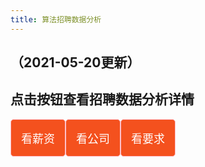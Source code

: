```yaml
---
title: 算法招聘数据分析
---
```




<html>
<head>
    <meta charset="UTF-8">
    <title>Awesome-pyecharts</title>
            <script type="text/javascript" src="https://assets.pyecharts.org/assets/echarts.min.js"></script>
        <script type="text/javascript" src="https://assets.pyecharts.org/assets/maps/china.js"></script>

    

<style>
.button {
  display: inline-block;
  border-radius: 5px;
  border: 1px solid pink;
  background-color: #f4511e;
  color: #FFFFFF;
  text-align: center;
  font-size: 18px;
  padding: 16px;
  transition: all 0.1s;
  cursor: pointer;
  float: left;
}


.button:hover {
    background-color: #3e8e41;
}
</style>
</head>
<body>

<h2>（2021-05-20更新）</h2>

<h2>点击按钮查看招聘数据分析详情</h2>
    
<a href="https://showmeai-hub.github.io/2021/05/20/job_data_anlysis.html">
    <button class="button">看薪资</button>
</a>
<a href="https://showmeai-hub.github.io/2021/05/20/job_anlysis_company.html">
    <button class="button">看公司</button>
</a>
<a href="https://showmeai-hub.github.io/2021/05/20/job_anlysis_skills.html">
    <button class="button">看要求</button>
</a>

<p style="clear:both"><br></p>


</body>


<body>
        <style>
        .tab {
            overflow: hidden;
            border: 1px solid #ccc;
            background-color: #f1f1f1;
        }

        .tab button {
            background-color: inherit;
            float: left;
            border: none;
            outline: none;
            cursor: pointer;
            padding: 12px 16px;
            transition: 0.3s;
        }

        .tab button:hover {
            background-color: #ddd;
        }

        .tab button.active {
            background-color: #ccc;
        }

        .chart-container {
            display: none;
            padding: 6px 12px;
            border-top: none;
        }
    </style>
    <div class="tab">
            <button class="tablinks" onclick="showChart(event, '5150ba7690424b7298514e10ffe5cefd')">薪资</button>
            <button class="tablinks" onclick="showChart(event, '116039e489fc422eb0b1cbfed316d1dc')">实习薪资分布</button>
            <button class="tablinks" onclick="showChart(event, 'c8a62e3c94e549f882d8f299d6288340')">社招薪资分布</button>
            <button class="tablinks" onclick="showChart(event, '564acd4bf079476d99b509b906ab593a')">城市&薪资</button>
            <button class="tablinks" onclick="showChart(event, 'b83271287b6e46c7ac5e1efe731ebeee')">薪资地图</button>
            <button class="tablinks" onclick="showChart(event, '9dcea8482ddc47f29dd636cd5953bea2')">区域&薪资</button>
            <button class="tablinks" onclick="showChart(event, '2b05002d1f2e403e90d1d380b1370d07')">行业&薪资</button>
            <button class="tablinks" onclick="showChart(event, 'ec887b1618bf4bf086452138365ca361')">方向关键词&薪资</button>
            <button class="tablinks" onclick="showChart(event, 'd8b45be3f1a64394bca41f8b5478d76b')">方向关键词&薪资</button>
            <button class="tablinks" onclick="showChart(event, '912407806e4f4377bd3b98fbe5d9c5f9')">经验&薪资</button>
            <button class="tablinks" onclick="showChart(event, '1844d30c764245378c3aeebb8a968a71')">top10薪资招聘</button>
    </div>

    <div class="box">
                <div id="5150ba7690424b7298514e10ffe5cefd" class="chart-container" style="width:900px; height:500px;"></div>
    <script>
        var chart_5150ba7690424b7298514e10ffe5cefd = echarts.init(
            document.getElementById('5150ba7690424b7298514e10ffe5cefd'), 'white', {renderer: 'canvas'});
            
    var waterMarkText = 'ShowMeAI';
    var canvas = document.createElement('canvas');
    var ctx = canvas.getContext('2d');
    canvas.width = canvas.height = 300;
    ctx.textAlign = 'center';
    ctx.textBaseline = 'middle';
    ctx.globalAlpha = 0.03;
    ctx.font = '50px Microsoft Yahei';
    ctx.translate(100, 100);
    ctx.rotate(-Math.PI / 4);
    ctx.fillText(waterMarkText, 0, 0);
    img = canvas;
    
        var option_5150ba7690424b7298514e10ffe5cefd = {
    "backgroundColor": {
        "type": "pattern",
        "image": img,
        "repeat": "repeat"
    },
    "animation": true,
    "animationThreshold": 2000,
    "animationDuration": 1000,
    "animationEasing": "cubicOut",
    "animationDelay": 0,
    "animationDurationUpdate": 300,
    "animationEasingUpdate": "cubicOut",
    "animationDelayUpdate": 0,
    "color": [
        "#c23531",
        "#2f4554",
        "#61a0a8",
        "#d48265",
        "#749f83",
        "#ca8622",
        "#bda29a",
        "#6e7074",
        "#546570",
        "#c4ccd3",
        "#f05b72",
        "#ef5b9c",
        "#f47920",
        "#905a3d",
        "#fab27b",
        "#2a5caa",
        "#444693",
        "#726930",
        "#b2d235",
        "#6d8346",
        "#ac6767",
        "#1d953f",
        "#6950a1",
        "#918597"
    ],
    "series": [
        {
            "type": "bar",
            "xAxisIndex": 0,
            "yAxisIndex": 0,
            "legendHoverLink": true,
            "data": [
                260,
                169,
                168,
                140,
                106,
                94,
                88,
                72,
                66,
                54
            ],
            "showBackground": false,
            "barMinHeight": 0,
            "barCategoryGap": "20%",
            "barGap": "30%",
            "large": false,
            "largeThreshold": 400,
            "seriesLayoutBy": "column",
            "datasetIndex": 0,
            "clip": true,
            "zlevel": 0,
            "z": 2,
            "label": {
                "show": true,
                "position": "top",
                "margin": 8
            }
        },
        {
            "type": "pie",
            "clockwise": true,
            "data": [
                {
                    "name": "20k-40k",
                    "value": 260
                },
                {
                    "name": "15k-30k",
                    "value": 169
                },
                {
                    "name": "25k-50k",
                    "value": 168
                },
                {
                    "name": "30k-60k",
                    "value": 140
                },
                {
                    "name": "30k-50k",
                    "value": 106
                },
                {
                    "name": "20k-30k",
                    "value": 94
                },
                {
                    "name": "15k-25k",
                    "value": 88
                },
                {
                    "name": "25k-40k",
                    "value": 72
                },
                {
                    "name": "20k-35k",
                    "value": 66
                },
                {
                    "name": "25k-45k",
                    "value": 54
                }
            ],
            "radius": [
                "10%",
                "35%"
            ],
            "center": [
                "70%",
                "25%"
            ],
            "roseType": "radius",
            "label": {
                "show": true,
                "position": "top",
                "margin": 8,
                "formatter": "{b}: {d}%"
            },
            "rippleEffect": {
                "show": true,
                "brushType": "stroke",
                "scale": 2.5,
                "period": 4
            },
            "xAxisIndex": 1,
            "yAxisIndex": 1
        },
        {
            "type": "pie",
            "clockwise": true,
            "data": [
                {
                    "name": "20k-40k",
                    "value": 260
                },
                {
                    "name": "15k-30k",
                    "value": 169
                },
                {
                    "name": "25k-50k",
                    "value": 168
                },
                {
                    "name": "30k-60k",
                    "value": 140
                },
                {
                    "name": "30k-50k",
                    "value": 106
                },
                {
                    "name": "20k-30k",
                    "value": 94
                },
                {
                    "name": "15k-25k",
                    "value": 88
                },
                {
                    "name": "25k-40k",
                    "value": 72
                },
                {
                    "name": "20k-35k",
                    "value": 66
                },
                {
                    "name": "25k-45k",
                    "value": 54
                }
            ],
            "radius": [
                "10%",
                "35%"
            ],
            "center": [
                "70%",
                "75%"
            ],
            "label": {
                "show": true,
                "position": "top",
                "margin": 8,
                "formatter": "{b}: {d}%"
            },
            "rippleEffect": {
                "show": true,
                "brushType": "stroke",
                "scale": 2.5,
                "period": 4
            },
            "xAxisIndex": 1,
            "yAxisIndex": 1
        }
    ],
    "legend": [
        {
            "data": [
                ""
            ],
            "selected": {
                "": true
            },
            "show": true,
            "padding": 5,
            "itemGap": 10,
            "itemWidth": 25,
            "itemHeight": 14
        },
        {
            "data": [
                "20k-40k",
                "15k-30k",
                "25k-50k",
                "30k-60k",
                "30k-50k",
                "20k-30k",
                "15k-25k",
                "25k-40k",
                "20k-35k",
                "25k-45k"
            ],
            "selected": {},
            "show": false,
            "padding": 5,
            "itemGap": 10,
            "itemWidth": 25,
            "itemHeight": 14
        }
    ],
    "tooltip": {
        "show": true,
        "trigger": "item",
        "triggerOn": "mousemove|click",
        "axisPointer": {
            "type": "line"
        },
        "showContent": true,
        "alwaysShowContent": false,
        "showDelay": 0,
        "hideDelay": 100,
        "textStyle": {
            "fontSize": 14
        },
        "borderWidth": 0,
        "padding": 5
    },
    "xAxis": [
        {
            "show": true,
            "scale": false,
            "nameLocation": "end",
            "nameGap": 15,
            "gridIndex": 0,
            "inverse": false,
            "offset": 0,
            "splitNumber": 5,
            "minInterval": 0,
            "splitLine": {
                "show": false,
                "lineStyle": {
                    "show": true,
                    "width": 1,
                    "opacity": 1,
                    "curveness": 0,
                    "type": "solid"
                }
            },
            "data": [
                "20k-40k",
                "15k-30k",
                "25k-50k",
                "30k-60k",
                "30k-50k",
                "20k-30k",
                "15k-25k",
                "25k-40k",
                "20k-35k",
                "25k-45k"
            ]
        }
    ],
    "yAxis": [
        {
            "show": true,
            "scale": false,
            "nameLocation": "end",
            "nameGap": 15,
            "gridIndex": 0,
            "inverse": false,
            "offset": 0,
            "splitNumber": 5,
            "minInterval": 0,
            "splitLine": {
                "show": false,
                "lineStyle": {
                    "show": true,
                    "width": 1,
                    "opacity": 1,
                    "curveness": 0,
                    "type": "solid"
                }
            }
        }
    ],
    "title": [
        {
            "text": "\u85aa\u8d44\u5206\u5e03",
            "subtext": "\u9ad8\u9891\u533a\u95f4\u6bb5\u5206\u5e03",
            "padding": 5,
            "itemGap": 10
        },
        {
            "text": " ",
            "padding": 5,
            "itemGap": 10
        }
    ],
    "grid": [
        {
            "show": false,
            "zlevel": 0,
            "z": 2,
            "right": "60%",
            "containLabel": false,
            "backgroundColor": "transparent",
            "borderColor": "#ccc",
            "borderWidth": 1
        },
        {
            "show": false,
            "zlevel": 0,
            "z": 2,
            "left": "40%",
            "containLabel": false,
            "backgroundColor": "transparent",
            "borderColor": "#ccc",
            "borderWidth": 1
        }
    ]
};
        chart_5150ba7690424b7298514e10ffe5cefd.setOption(option_5150ba7690424b7298514e10ffe5cefd);
    </script>
                <div id="116039e489fc422eb0b1cbfed316d1dc" class="chart-container" style="width:900px; height:500px;"></div>
    <script>
        var chart_116039e489fc422eb0b1cbfed316d1dc = echarts.init(
            document.getElementById('116039e489fc422eb0b1cbfed316d1dc'), 'white', {renderer: 'canvas'});
            
    var waterMarkText = 'ShowMeAI';
    var canvas = document.createElement('canvas');
    var ctx = canvas.getContext('2d');
    canvas.width = canvas.height = 300;
    ctx.textAlign = 'center';
    ctx.textBaseline = 'middle';
    ctx.globalAlpha = 0.03;
    ctx.font = '50px Microsoft Yahei';
    ctx.translate(100, 100);
    ctx.rotate(-Math.PI / 4);
    ctx.fillText(waterMarkText, 0, 0);
    img = canvas;
    
        var option_116039e489fc422eb0b1cbfed316d1dc = {
    "backgroundColor": {
        "type": "pattern",
        "image": img,
        "repeat": "repeat"
    },
    "animation": true,
    "animationThreshold": 2000,
    "animationDuration": 1000,
    "animationEasing": "cubicOut",
    "animationDelay": 0,
    "animationDurationUpdate": 300,
    "animationEasingUpdate": "cubicOut",
    "animationDelayUpdate": 0,
    "color": [
        "#c23531",
        "#2f4554",
        "#61a0a8",
        "#d48265",
        "#749f83",
        "#ca8622",
        "#bda29a",
        "#6e7074",
        "#546570",
        "#c4ccd3",
        "#f05b72",
        "#ef5b9c",
        "#f47920",
        "#905a3d",
        "#fab27b",
        "#2a5caa",
        "#444693",
        "#726930",
        "#b2d235",
        "#6d8346",
        "#ac6767",
        "#1d953f",
        "#6950a1",
        "#918597"
    ],
    "series": [
        {
            "type": "boxplot",
            "name": "\u85aa\u8d44\u4e0b\u9650",
            "data": [
                [
                    2,
                    4,
                    7,
                    12,
                    30
                ]
            ],
            "label": {
                "show": true,
                "position": "top",
                "margin": 8
            },
            "markPoint": {
                "label": {
                    "show": true,
                    "position": "inside",
                    "color": "#fff",
                    "margin": 8
                }
            },
            "markLine": {
                "silent": false,
                "precision": 2,
                "label": {
                    "show": true,
                    "position": "top",
                    "margin": 8
                }
            }
        },
        {
            "type": "boxplot",
            "name": "\u85aa\u8d44\u4e0a\u9650",
            "data": [
                [
                    3,
                    5.5,
                    10,
                    17.5,
                    50
                ]
            ],
            "label": {
                "show": true,
                "position": "top",
                "margin": 8
            },
            "markPoint": {
                "label": {
                    "show": true,
                    "position": "inside",
                    "color": "#fff",
                    "margin": 8
                }
            },
            "markLine": {
                "silent": false,
                "precision": 2,
                "label": {
                    "show": true,
                    "position": "top",
                    "margin": 8
                }
            }
        },
        {
            "type": "boxplot",
            "name": "\u5e73\u5747\u85aa\u8d44",
            "data": [
                [
                    2.5,
                    4.5,
                    5.75,
                    7.75,
                    40.0
                ]
            ],
            "label": {
                "show": true,
                "position": "top",
                "margin": 8
            },
            "markPoint": {
                "label": {
                    "show": true,
                    "position": "inside",
                    "color": "#fff",
                    "margin": 8
                }
            },
            "markLine": {
                "silent": false,
                "precision": 2,
                "label": {
                    "show": true,
                    "position": "top",
                    "margin": 8
                }
            }
        }
    ],
    "legend": [
        {
            "data": [
                "\u85aa\u8d44\u4e0b\u9650",
                "\u85aa\u8d44\u4e0a\u9650",
                "\u5e73\u5747\u85aa\u8d44"
            ],
            "selected": {
                "\u85aa\u8d44\u4e0b\u9650": true,
                "\u85aa\u8d44\u4e0a\u9650": true,
                "\u5e73\u5747\u85aa\u8d44": true
            },
            "show": true,
            "padding": 5,
            "itemGap": 10,
            "itemWidth": 25,
            "itemHeight": 14
        }
    ],
    "tooltip": {
        "show": true,
        "trigger": "item",
        "triggerOn": "mousemove|click",
        "axisPointer": {
            "type": "line"
        },
        "showContent": true,
        "alwaysShowContent": false,
        "showDelay": 0,
        "hideDelay": 100,
        "textStyle": {
            "fontSize": 14
        },
        "borderWidth": 0,
        "padding": 5
    },
    "xAxis": [
        {
            "show": true,
            "scale": false,
            "nameLocation": "end",
            "nameGap": 15,
            "gridIndex": 0,
            "inverse": false,
            "offset": 0,
            "splitNumber": 5,
            "minInterval": 0,
            "splitLine": {
                "show": false,
                "lineStyle": {
                    "show": true,
                    "width": 1,
                    "opacity": 1,
                    "curveness": 0,
                    "type": "solid"
                }
            },
            "data": [
                "\u5b9e\u4e60\u85aa\u8d44"
            ]
        }
    ],
    "yAxis": [
        {
            "show": true,
            "scale": false,
            "nameLocation": "end",
            "nameGap": 15,
            "gridIndex": 0,
            "inverse": false,
            "offset": 0,
            "splitNumber": 5,
            "minInterval": 0,
            "splitLine": {
                "show": false,
                "lineStyle": {
                    "show": true,
                    "width": 1,
                    "opacity": 1,
                    "curveness": 0,
                    "type": "solid"
                }
            }
        }
    ],
    "title": [
        {
            "text": "\u85aa\u8d44\u5206\u5e03",
            "padding": 5,
            "itemGap": 10
        }
    ]
};
        chart_116039e489fc422eb0b1cbfed316d1dc.setOption(option_116039e489fc422eb0b1cbfed316d1dc);
    </script>
                <div id="c8a62e3c94e549f882d8f299d6288340" class="chart-container" style="width:900px; height:500px;"></div>
    <script>
        var chart_c8a62e3c94e549f882d8f299d6288340 = echarts.init(
            document.getElementById('c8a62e3c94e549f882d8f299d6288340'), 'white', {renderer: 'canvas'});
            
    var waterMarkText = 'ShowMeAI';
    var canvas = document.createElement('canvas');
    var ctx = canvas.getContext('2d');
    canvas.width = canvas.height = 300;
    ctx.textAlign = 'center';
    ctx.textBaseline = 'middle';
    ctx.globalAlpha = 0.03;
    ctx.font = '50px Microsoft Yahei';
    ctx.translate(100, 100);
    ctx.rotate(-Math.PI / 4);
    ctx.fillText(waterMarkText, 0, 0);
    img = canvas;
    
        var option_c8a62e3c94e549f882d8f299d6288340 = {
    "backgroundColor": {
        "type": "pattern",
        "image": img,
        "repeat": "repeat"
    },
    "animation": true,
    "animationThreshold": 2000,
    "animationDuration": 1000,
    "animationEasing": "cubicOut",
    "animationDelay": 0,
    "animationDurationUpdate": 300,
    "animationEasingUpdate": "cubicOut",
    "animationDelayUpdate": 0,
    "color": [
        "#c23531",
        "#2f4554",
        "#61a0a8",
        "#d48265",
        "#749f83",
        "#ca8622",
        "#bda29a",
        "#6e7074",
        "#546570",
        "#c4ccd3",
        "#f05b72",
        "#ef5b9c",
        "#f47920",
        "#905a3d",
        "#fab27b",
        "#2a5caa",
        "#444693",
        "#726930",
        "#b2d235",
        "#6d8346",
        "#ac6767",
        "#1d953f",
        "#6950a1",
        "#918597"
    ],
    "series": [
        {
            "type": "boxplot",
            "name": "\u85aa\u8d44\u4e0b\u9650",
            "data": [
                [
                    8,
                    15.5,
                    24,
                    35.5,
                    70
                ]
            ],
            "label": {
                "show": true,
                "position": "top",
                "margin": 8
            },
            "markPoint": {
                "label": {
                    "show": true,
                    "position": "inside",
                    "color": "#fff",
                    "margin": 8
                }
            },
            "markLine": {
                "silent": false,
                "precision": 2,
                "label": {
                    "show": true,
                    "position": "top",
                    "margin": 8
                }
            }
        },
        {
            "type": "boxplot",
            "name": "\u85aa\u8d44\u4e0a\u9650",
            "data": [
                [
                    14,
                    25.25,
                    37.5,
                    53.75,
                    120
                ]
            ],
            "label": {
                "show": true,
                "position": "top",
                "margin": 8
            },
            "markPoint": {
                "label": {
                    "show": true,
                    "position": "inside",
                    "color": "#fff",
                    "margin": 8
                }
            },
            "markLine": {
                "silent": false,
                "precision": 2,
                "label": {
                    "show": true,
                    "position": "top",
                    "margin": 8
                }
            }
        },
        {
            "type": "boxplot",
            "name": "\u5e73\u5747\u85aa\u8d44",
            "data": [
                [
                    12.0,
                    22.5,
                    30.0,
                    37.5,
                    90.0
                ]
            ],
            "label": {
                "show": true,
                "position": "top",
                "margin": 8
            },
            "markPoint": {
                "label": {
                    "show": true,
                    "position": "inside",
                    "color": "#fff",
                    "margin": 8
                }
            },
            "markLine": {
                "silent": false,
                "precision": 2,
                "label": {
                    "show": true,
                    "position": "top",
                    "margin": 8
                }
            }
        }
    ],
    "legend": [
        {
            "data": [
                "\u85aa\u8d44\u4e0b\u9650",
                "\u85aa\u8d44\u4e0a\u9650",
                "\u5e73\u5747\u85aa\u8d44"
            ],
            "selected": {
                "\u85aa\u8d44\u4e0b\u9650": true,
                "\u85aa\u8d44\u4e0a\u9650": true,
                "\u5e73\u5747\u85aa\u8d44": true
            },
            "show": true,
            "padding": 5,
            "itemGap": 10,
            "itemWidth": 25,
            "itemHeight": 14
        }
    ],
    "tooltip": {
        "show": true,
        "trigger": "item",
        "triggerOn": "mousemove|click",
        "axisPointer": {
            "type": "line"
        },
        "showContent": true,
        "alwaysShowContent": false,
        "showDelay": 0,
        "hideDelay": 100,
        "textStyle": {
            "fontSize": 14
        },
        "borderWidth": 0,
        "padding": 5
    },
    "xAxis": [
        {
            "show": true,
            "scale": false,
            "nameLocation": "end",
            "nameGap": 15,
            "gridIndex": 0,
            "inverse": false,
            "offset": 0,
            "splitNumber": 5,
            "minInterval": 0,
            "splitLine": {
                "show": false,
                "lineStyle": {
                    "show": true,
                    "width": 1,
                    "opacity": 1,
                    "curveness": 0,
                    "type": "solid"
                }
            },
            "data": [
                "\u793e\u62db\u85aa\u8d44"
            ]
        }
    ],
    "yAxis": [
        {
            "show": true,
            "scale": false,
            "nameLocation": "end",
            "nameGap": 15,
            "gridIndex": 0,
            "inverse": false,
            "offset": 0,
            "splitNumber": 5,
            "minInterval": 0,
            "splitLine": {
                "show": false,
                "lineStyle": {
                    "show": true,
                    "width": 1,
                    "opacity": 1,
                    "curveness": 0,
                    "type": "solid"
                }
            }
        }
    ],
    "title": [
        {
            "text": "\u85aa\u8d44\u5206\u5e03",
            "padding": 5,
            "itemGap": 10
        }
    ]
};
        chart_c8a62e3c94e549f882d8f299d6288340.setOption(option_c8a62e3c94e549f882d8f299d6288340);
    </script>
                <div id="564acd4bf079476d99b509b906ab593a" class="chart-container" style="width:900px; height:900px;"></div>
    <script>
        var chart_564acd4bf079476d99b509b906ab593a = echarts.init(
            document.getElementById('564acd4bf079476d99b509b906ab593a'), 'white', {renderer: 'canvas'});
        var option_564acd4bf079476d99b509b906ab593a = {
    "backgroundColor": {
        "type": "pattern",
        "image": img,
        "repeat": "repeat"
    },
    "animation": true,
    "animationThreshold": 2000,
    "animationDuration": 1000,
    "animationEasing": "cubicOut",
    "animationDelay": 0,
    "animationDurationUpdate": 300,
    "animationEasingUpdate": "cubicOut",
    "animationDelayUpdate": 0,
    "color": [
        "#c23531",
        "#2f4554",
        "#61a0a8",
        "#d48265",
        "#749f83",
        "#ca8622",
        "#bda29a",
        "#6e7074",
        "#546570",
        "#c4ccd3",
        "#f05b72",
        "#ef5b9c",
        "#f47920",
        "#905a3d",
        "#fab27b",
        "#2a5caa",
        "#444693",
        "#726930",
        "#b2d235",
        "#6d8346",
        "#ac6767",
        "#1d953f",
        "#6950a1",
        "#918597"
    ],
    "series": [
        {
            "type": "bar",
            "name": "\u85aa\u8d44(k)",
            "xAxisIndex": 0,
            "yAxisIndex": 0,
            "legendHoverLink": true,
            "data": [
                30.0,
                30.0,
                35.0,
                22.75,
                27.25,
                22.5,
                30.0,
                20.0,
                30.0,
                22.5
            ],
            "showBackground": false,
            "barMinHeight": 0,
            "barCategoryGap": "20%",
            "barGap": "30%",
            "large": false,
            "largeThreshold": 400,
            "seriesLayoutBy": "column",
            "datasetIndex": 0,
            "clip": true,
            "zlevel": 0,
            "z": 2,
            "label": {
                "show": true,
                "position": "top",
                "margin": 8
            }
        },
        {
            "type": "boxplot",
            "name": "\u85aa\u8d44(k)",
            "xAxisIndex": 1,
            "yAxisIndex": 1,
            "data": [
                [
                    12.0,
                    25.0,
                    30.0,
                    37.5,
                    80.0
                ],
                [
                    17.5,
                    26.125,
                    30.0,
                    37.5,
                    42.5
                ],
                [
                    12.5,
                    30.0,
                    35.0,
                    40.0,
                    90.0
                ],
                [
                    15.0,
                    17.125,
                    22.75,
                    35.625,
                    50.0
                ],
                [
                    12.0,
                    20.375,
                    27.25,
                    32.5,
                    75.0
                ],
                [
                    12.5,
                    17.0,
                    22.5,
                    28.75,
                    40.0
                ],
                [
                    12.5,
                    22.5,
                    30.0,
                    38.75,
                    70.0
                ],
                [
                    12.5,
                    16.0,
                    20.0,
                    24.0,
                    37.5
                ],
                [
                    12.0,
                    22.5,
                    30.0,
                    37.5,
                    75.0
                ],
                [
                    15.0,
                    20.0,
                    22.5,
                    31.875,
                    45.0
                ]
            ],
            "label": {
                "show": true,
                "position": "top",
                "margin": 8
            },
            "markPoint": {
                "label": {
                    "show": true,
                    "position": "inside",
                    "color": "#fff",
                    "margin": 8
                }
            },
            "markLine": {
                "silent": false,
                "precision": 2,
                "label": {
                    "show": true,
                    "position": "top",
                    "margin": 8
                }
            }
        }
    ],
    "legend": [
        {
            "data": [
                "\u85aa\u8d44(k)"
            ],
            "selected": {
                "\u85aa\u8d44(k)": true
            },
            "show": true,
            "padding": 5,
            "itemGap": 10,
            "itemWidth": 25,
            "itemHeight": 14
        },
        {
            "data": [
                "\u85aa\u8d44(k)"
            ],
            "selected": {
                "\u85aa\u8d44(k)": true
            },
            "show": true,
            "padding": 5,
            "itemGap": 10,
            "itemWidth": 25,
            "itemHeight": 14
        }
    ],
    "tooltip": {
        "show": true,
        "trigger": "item",
        "triggerOn": "mousemove|click",
        "axisPointer": {
            "type": "line"
        },
        "showContent": true,
        "alwaysShowContent": false,
        "showDelay": 0,
        "hideDelay": 100,
        "textStyle": {
            "fontSize": 14
        },
        "borderWidth": 0,
        "padding": 5
    },
    "xAxis": [
        {
            "show": true,
            "scale": false,
            "nameLocation": "end",
            "nameGap": 15,
            "gridIndex": 0,
            "inverse": false,
            "offset": 0,
            "splitNumber": 5,
            "minInterval": 0,
            "splitLine": {
                "show": false,
                "lineStyle": {
                    "show": true,
                    "width": 1,
                    "opacity": 1,
                    "curveness": 0,
                    "type": "solid"
                }
            },
            "data": [
                "\u4e0a\u6d77",
                "\u4f5b\u5c71",
                "\u5317\u4eac",
                "\u5357\u4eac",
                "\u5e7f\u5dde",
                "\u6210\u90fd",
                "\u676d\u5dde",
                "\u6b66\u6c49",
                "\u6df1\u5733",
                "\u82cf\u5dde"
            ]
        },
        {
            "show": true,
            "scale": false,
            "nameLocation": "end",
            "nameGap": 15,
            "gridIndex": 1,
            "inverse": false,
            "offset": 0,
            "splitNumber": 5,
            "minInterval": 0,
            "splitLine": {
                "show": false,
                "lineStyle": {
                    "show": true,
                    "width": 1,
                    "opacity": 1,
                    "curveness": 0,
                    "type": "solid"
                }
            },
            "data": [
                "\u4e0a\u6d77",
                "\u4f5b\u5c71",
                "\u5317\u4eac",
                "\u5357\u4eac",
                "\u5e7f\u5dde",
                "\u6210\u90fd",
                "\u676d\u5dde",
                "\u6b66\u6c49",
                "\u6df1\u5733",
                "\u82cf\u5dde"
            ]
        }
    ],
    "yAxis": [
        {
            "show": true,
            "scale": false,
            "nameLocation": "end",
            "nameGap": 15,
            "gridIndex": 0,
            "inverse": false,
            "offset": 0,
            "splitNumber": 5,
            "minInterval": 0,
            "splitLine": {
                "show": false,
                "lineStyle": {
                    "show": true,
                    "width": 1,
                    "opacity": 1,
                    "curveness": 0,
                    "type": "solid"
                }
            }
        },
        {
            "show": true,
            "scale": false,
            "nameLocation": "end",
            "nameGap": 15,
            "gridIndex": 1,
            "inverse": false,
            "offset": 0,
            "splitNumber": 5,
            "minInterval": 0,
            "splitLine": {
                "show": false,
                "lineStyle": {
                    "show": true,
                    "width": 1,
                    "opacity": 1,
                    "curveness": 0,
                    "type": "solid"
                }
            }
        }
    ],
    "title": [
        {
            "padding": 5,
            "itemGap": 10
        },
        {
            "padding": 5,
            "itemGap": 10
        }
    ],
    "grid": [
        {
            "show": false,
            "zlevel": 0,
            "z": 2,
            "bottom": "60%",
            "containLabel": false,
            "backgroundColor": "transparent",
            "borderColor": "#ccc",
            "borderWidth": 1
        },
        {
            "show": false,
            "zlevel": 0,
            "z": 2,
            "top": "45%",
            "containLabel": false,
            "backgroundColor": "transparent",
            "borderColor": "#ccc",
            "borderWidth": 1
        }
    ]
};
        chart_564acd4bf079476d99b509b906ab593a.setOption(option_564acd4bf079476d99b509b906ab593a);
    </script>
                <div id="b83271287b6e46c7ac5e1efe731ebeee" class="chart-container" style="width:900px; height:500px;"></div>
    <script>
        var chart_b83271287b6e46c7ac5e1efe731ebeee = echarts.init(
            document.getElementById('b83271287b6e46c7ac5e1efe731ebeee'), 'white', {renderer: 'canvas'});
            
    var waterMarkText = 'ShowMeAI';
    var canvas = document.createElement('canvas');
    var ctx = canvas.getContext('2d');
    canvas.width = canvas.height = 300;
    ctx.textAlign = 'center';
    ctx.textBaseline = 'middle';
    ctx.globalAlpha = 0.03;
    ctx.font = '50px Microsoft Yahei';
    ctx.translate(100, 100);
    ctx.rotate(-Math.PI / 4);
    ctx.fillText(waterMarkText, 0, 0);
    img = canvas;
    
        var option_b83271287b6e46c7ac5e1efe731ebeee = {
    "backgroundColor": {
        "type": "pattern",
        "image": img,
        "repeat": "repeat"
    },
    "animation": true,
    "animationThreshold": 2000,
    "animationDuration": 1000,
    "animationEasing": "cubicOut",
    "animationDelay": 0,
    "animationDurationUpdate": 300,
    "animationEasingUpdate": "cubicOut",
    "animationDelayUpdate": 0,
    "color": [
        "#c23531",
        "#2f4554",
        "#61a0a8",
        "#d48265",
        "#749f83",
        "#ca8622",
        "#bda29a",
        "#6e7074",
        "#546570",
        "#c4ccd3",
        "#f05b72",
        "#ef5b9c",
        "#f47920",
        "#905a3d",
        "#fab27b",
        "#2a5caa",
        "#444693",
        "#726930",
        "#b2d235",
        "#6d8346",
        "#ac6767",
        "#1d953f",
        "#6950a1",
        "#918597"
    ],
    "series": [
        {
            "type": "effectScatter",
            "name": "\u57ce\u5e02\u85aa\u8d44\u5206\u5e03",
            "coordinateSystem": "geo",
            "showEffectOn": "render",
            "rippleEffect": {
                "show": true,
                "brushType": "stroke",
                "scale": 2.5,
                "period": 4
            },
            "symbolSize": 12,
            "data": [
                {
                    "name": "\u4e0a\u6d77",
                    "value": [
                        121.473701,
                        31.230416,
                        30.0
                    ]
                },
                {
                    "name": "\u4e1c\u839e",
                    "value": [
                        113.75,
                        23.04,
                        24.0
                    ]
                },
                {
                    "name": "\u4f5b\u5c71",
                    "value": [
                        113.11,
                        23.05,
                        30.0
                    ]
                },
                {
                    "name": "\u5317\u4eac",
                    "value": [
                        116.407526,
                        39.90403,
                        35.0
                    ]
                },
                {
                    "name": "\u5357\u4eac",
                    "value": [
                        118.78,
                        32.04,
                        22.75
                    ]
                },
                {
                    "name": "\u53a6\u95e8",
                    "value": [
                        118.1,
                        24.46,
                        34.0
                    ]
                },
                {
                    "name": "\u5408\u80a5",
                    "value": [
                        117.27,
                        31.86,
                        20.5
                    ]
                },
                {
                    "name": "\u5609\u5174",
                    "value": [
                        120.76,
                        30.77,
                        14.0
                    ]
                },
                {
                    "name": "\u5927\u8fde",
                    "value": [
                        121.62,
                        38.92,
                        24.5
                    ]
                },
                {
                    "name": "\u5929\u6d25",
                    "value": [
                        117.200983,
                        39.084158,
                        22.5
                    ]
                },
                {
                    "name": "\u5e7f\u5dde",
                    "value": [
                        113.23,
                        23.16,
                        27.25
                    ]
                },
                {
                    "name": "\u60e0\u5dde",
                    "value": [
                        114.4,
                        23.09,
                        30.0
                    ]
                },
                {
                    "name": "\u6210\u90fd",
                    "value": [
                        104.06,
                        30.67,
                        22.5
                    ]
                },
                {
                    "name": "\u65e0\u9521",
                    "value": [
                        120.29,
                        31.59,
                        16.0
                    ]
                },
                {
                    "name": "\u676d\u5dde",
                    "value": [
                        120.19,
                        30.26,
                        30.0
                    ]
                },
                {
                    "name": "\u6b66\u6c49",
                    "value": [
                        114.31,
                        30.52,
                        20.0
                    ]
                },
                {
                    "name": "\u6d4e\u5357",
                    "value": [
                        117,
                        36.65,
                        15.75
                    ]
                },
                {
                    "name": "\u6df1\u5733",
                    "value": [
                        114.07,
                        22.62,
                        30.0
                    ]
                },
                {
                    "name": "\u73e0\u6d77",
                    "value": [
                        113.52,
                        22.3,
                        19.5
                    ]
                },
                {
                    "name": "\u798f\u5dde",
                    "value": [
                        119.3,
                        26.08,
                        14.75
                    ]
                },
                {
                    "name": "\u82cf\u5dde",
                    "value": [
                        120.62,
                        31.32,
                        22.5
                    ]
                },
                {
                    "name": "\u897f\u5b89",
                    "value": [
                        108.95,
                        34.27,
                        21.25
                    ]
                },
                {
                    "name": "\u90d1\u5dde",
                    "value": [
                        113.65,
                        34.76,
                        16.25
                    ]
                },
                {
                    "name": "\u91cd\u5e86",
                    "value": [
                        106.551556,
                        29.563009,
                        17.75
                    ]
                },
                {
                    "name": "\u957f\u6c99",
                    "value": [
                        113,
                        28.21,
                        17.5
                    ]
                },
                {
                    "name": "\u9752\u5c9b",
                    "value": [
                        120.33,
                        36.07,
                        17.5
                    ]
                }
            ],
            "label": {
                "show": true,
                "position": "top",
                "margin": 8
            }
        }
    ],
    "legend": [
        {
            "data": [
                "\u57ce\u5e02\u85aa\u8d44\u5206\u5e03"
            ],
            "selected": {
                "\u57ce\u5e02\u85aa\u8d44\u5206\u5e03": true
            },
            "show": true,
            "padding": 5,
            "itemGap": 10,
            "itemWidth": 25,
            "itemHeight": 14
        }
    ],
    "tooltip": {
        "show": true,
        "trigger": "item",
        "triggerOn": "mousemove|click",
        "axisPointer": {
            "type": "line"
        },
        "showContent": true,
        "alwaysShowContent": false,
        "showDelay": 0,
        "hideDelay": 100,
        "formatter": function (params) {        return params.name + ' : ' + params.value[2];    },
        "textStyle": {
            "fontSize": 14
        },
        "borderWidth": 0,
        "padding": 5
    },
    "title": [
        {
            "text": "\u57ce\u5e02\u85aa\u8d44\u5206\u5e03",
            "padding": 5,
            "itemGap": 10
        }
    ],
    "geo": {
        "map": "china",
        "roam": true,
        "aspectScale": 0.75,
        "nameProperty": "name",
        "selectedMode": false,
        "emphasis": {}
    }
};
        chart_b83271287b6e46c7ac5e1efe731ebeee.setOption(option_b83271287b6e46c7ac5e1efe731ebeee);
    </script>
                <div id="9dcea8482ddc47f29dd636cd5953bea2" class="chart-container" style="width:900px; height:900px;"></div>
    <script>
        var chart_9dcea8482ddc47f29dd636cd5953bea2 = echarts.init(
            document.getElementById('9dcea8482ddc47f29dd636cd5953bea2'), 'white', {renderer: 'canvas'});
        var option_9dcea8482ddc47f29dd636cd5953bea2 = {
    "backgroundColor": {
        "type": "pattern",
        "image": img,
        "repeat": "repeat"
    },
    "animation": true,
    "animationThreshold": 2000,
    "animationDuration": 1000,
    "animationEasing": "cubicOut",
    "animationDelay": 0,
    "animationDurationUpdate": 300,
    "animationEasingUpdate": "cubicOut",
    "animationDelayUpdate": 0,
    "color": [
        "#c23531",
        "#2f4554",
        "#61a0a8",
        "#d48265",
        "#749f83",
        "#ca8622",
        "#bda29a",
        "#6e7074",
        "#546570",
        "#c4ccd3",
        "#f05b72",
        "#ef5b9c",
        "#f47920",
        "#905a3d",
        "#fab27b",
        "#2a5caa",
        "#444693",
        "#726930",
        "#b2d235",
        "#6d8346",
        "#ac6767",
        "#1d953f",
        "#6950a1",
        "#918597"
    ],
    "series": [
        {
            "type": "bar",
            "name": "\u85aa\u8d44(k)",
            "xAxisIndex": 0,
            "yAxisIndex": 0,
            "legendHoverLink": true,
            "data": [
                37.5,
                37.5,
                36.25,
                33.0,
                32.5,
                30.0,
                30.0,
                30.0,
                30.0,
                22.5
            ],
            "showBackground": false,
            "barMinHeight": 0,
            "barCategoryGap": "20%",
            "barGap": "30%",
            "large": false,
            "largeThreshold": 400,
            "seriesLayoutBy": "column",
            "datasetIndex": 0,
            "clip": true,
            "zlevel": 0,
            "z": 2,
            "label": {
                "show": true,
                "position": "top",
                "margin": 8
            }
        },
        {
            "type": "boxplot",
            "name": "\u85aa\u8d44(k)",
            "xAxisIndex": 1,
            "yAxisIndex": 1,
            "data": [
                [
                    15.0,
                    30.0,
                    37.5,
                    45.0,
                    70.0
                ],
                [
                    12.5,
                    22.5,
                    30.0,
                    39.375,
                    67.5
                ],
                [
                    12.5,
                    24.375,
                    30.0,
                    37.5,
                    65.0
                ],
                [
                    15.0,
                    25.625,
                    33.0,
                    45.0,
                    75.0
                ],
                [
                    21.5,
                    30.0,
                    37.5,
                    45.0,
                    75.0
                ],
                [
                    15.0,
                    30.0,
                    36.25,
                    45.0,
                    80.0
                ],
                [
                    16.0,
                    25.0,
                    30.0,
                    40.0,
                    55.0
                ],
                [
                    12.5,
                    27.5,
                    32.5,
                    40.0,
                    60.0
                ],
                [
                    12.0,
                    22.75,
                    30.0,
                    37.5,
                    55.0
                ],
                [
                    12.5,
                    20.0,
                    22.5,
                    30.0,
                    40.0
                ]
            ],
            "label": {
                "show": true,
                "position": "top",
                "margin": 8
            },
            "markPoint": {
                "label": {
                    "show": true,
                    "position": "inside",
                    "color": "#fff",
                    "margin": 8
                }
            },
            "markLine": {
                "silent": false,
                "precision": 2,
                "label": {
                    "show": true,
                    "position": "top",
                    "margin": 8
                }
            }
        }
    ],
    "legend": [
        {
            "data": [
                "\u85aa\u8d44(k)"
            ],
            "selected": {
                "\u85aa\u8d44(k)": true
            },
            "show": true,
            "padding": 5,
            "itemGap": 10,
            "itemWidth": 25,
            "itemHeight": 14
        },
        {
            "data": [
                "\u85aa\u8d44(k)"
            ],
            "selected": {
                "\u85aa\u8d44(k)": true
            },
            "show": true,
            "padding": 5,
            "itemGap": 10,
            "itemWidth": 25,
            "itemHeight": 14
        }
    ],
    "tooltip": {
        "show": true,
        "trigger": "item",
        "triggerOn": "mousemove|click",
        "axisPointer": {
            "type": "line"
        },
        "showContent": true,
        "alwaysShowContent": false,
        "showDelay": 0,
        "hideDelay": 100,
        "textStyle": {
            "fontSize": 14
        },
        "borderWidth": 0,
        "padding": 5
    },
    "xAxis": [
        {
            "show": true,
            "scale": false,
            "nameLocation": "end",
            "nameGap": 15,
            "gridIndex": 0,
            "inverse": false,
            "offset": 0,
            "splitNumber": 5,
            "minInterval": 0,
            "splitLine": {
                "show": false,
                "lineStyle": {
                    "show": true,
                    "width": 1,
                    "opacity": 1,
                    "curveness": 0,
                    "type": "solid"
                }
            },
            "data": [
                "\u671b\u4eac",
                "\u4e2d\u5173\u6751",
                "\u671d\u9633\u533a",
                "\u5f90\u6c47\u533a",
                "\u6d77\u6dc0\u533a",
                "\u79d1\u6280\u56ed",
                "\u6d66\u4e1c\u65b0\u2026",
                "\u5357\u5c71\u533a",
                "\u4f59\u676d\u533a",
                "\u9ad8\u65b0\u533a"
            ]
        },
        {
            "show": true,
            "scale": false,
            "nameLocation": "end",
            "nameGap": 15,
            "gridIndex": 1,
            "inverse": false,
            "offset": 0,
            "splitNumber": 5,
            "minInterval": 0,
            "splitLine": {
                "show": false,
                "lineStyle": {
                    "show": true,
                    "width": 1,
                    "opacity": 1,
                    "curveness": 0,
                    "type": "solid"
                }
            },
            "data": [
                "\u4e2d\u5173\u6751",
                "\u4f59\u676d\u533a",
                "\u5357\u5c71\u533a",
                "\u5f90\u6c47\u533a",
                "\u671b\u4eac",
                "\u671d\u9633\u533a",
                "\u6d66\u4e1c\u65b0\u2026",
                "\u6d77\u6dc0\u533a",
                "\u79d1\u6280\u56ed",
                "\u9ad8\u65b0\u533a"
            ]
        }
    ],
    "yAxis": [
        {
            "show": true,
            "scale": false,
            "nameLocation": "end",
            "nameGap": 15,
            "gridIndex": 0,
            "inverse": false,
            "offset": 0,
            "splitNumber": 5,
            "minInterval": 0,
            "splitLine": {
                "show": false,
                "lineStyle": {
                    "show": true,
                    "width": 1,
                    "opacity": 1,
                    "curveness": 0,
                    "type": "solid"
                }
            }
        },
        {
            "show": true,
            "scale": false,
            "nameLocation": "end",
            "nameGap": 15,
            "gridIndex": 1,
            "inverse": false,
            "offset": 0,
            "splitNumber": 5,
            "minInterval": 0,
            "splitLine": {
                "show": false,
                "lineStyle": {
                    "show": true,
                    "width": 1,
                    "opacity": 1,
                    "curveness": 0,
                    "type": "solid"
                }
            }
        }
    ],
    "title": [
        {
            "padding": 5,
            "itemGap": 10
        },
        {
            "padding": 5,
            "itemGap": 10
        }
    ],
    "grid": [
        {
            "show": false,
            "zlevel": 0,
            "z": 2,
            "bottom": "60%",
            "containLabel": false,
            "backgroundColor": "transparent",
            "borderColor": "#ccc",
            "borderWidth": 1
        },
        {
            "show": false,
            "zlevel": 0,
            "z": 2,
            "top": "45%",
            "containLabel": false,
            "backgroundColor": "transparent",
            "borderColor": "#ccc",
            "borderWidth": 1
        }
    ]
};
        chart_9dcea8482ddc47f29dd636cd5953bea2.setOption(option_9dcea8482ddc47f29dd636cd5953bea2);
    </script>
                <div id="2b05002d1f2e403e90d1d380b1370d07" class="chart-container" style="width:900px; height:900px;"></div>
    <script>
        var chart_2b05002d1f2e403e90d1d380b1370d07 = echarts.init(
            document.getElementById('2b05002d1f2e403e90d1d380b1370d07'), 'white', {renderer: 'canvas'});
        var option_2b05002d1f2e403e90d1d380b1370d07 = {
    "backgroundColor": {
        "type": "pattern",
        "image": img,
        "repeat": "repeat"
    },
    "animation": true,
    "animationThreshold": 2000,
    "animationDuration": 1000,
    "animationEasing": "cubicOut",
    "animationDelay": 0,
    "animationDurationUpdate": 300,
    "animationEasingUpdate": "cubicOut",
    "animationDelayUpdate": 0,
    "color": [
        "#c23531",
        "#2f4554",
        "#61a0a8",
        "#d48265",
        "#749f83",
        "#ca8622",
        "#bda29a",
        "#6e7074",
        "#546570",
        "#c4ccd3",
        "#f05b72",
        "#ef5b9c",
        "#f47920",
        "#905a3d",
        "#fab27b",
        "#2a5caa",
        "#444693",
        "#726930",
        "#b2d235",
        "#6d8346",
        "#ac6767",
        "#1d953f",
        "#6950a1",
        "#918597"
    ],
    "series": [
        {
            "type": "bar",
            "name": "\u85aa\u8d44(k)",
            "xAxisIndex": 0,
            "yAxisIndex": 0,
            "legendHoverLink": true,
            "data": [
                37.5,
                37.5,
                37.5,
                35.0,
                28.25,
                26.0,
                22.5
            ],
            "showBackground": false,
            "barMinHeight": 0,
            "barCategoryGap": "20%",
            "barGap": "30%",
            "large": false,
            "largeThreshold": 400,
            "seriesLayoutBy": "column",
            "datasetIndex": 0,
            "clip": true,
            "zlevel": 0,
            "z": 2,
            "label": {
                "show": true,
                "position": "top",
                "margin": 8
            }
        },
        {
            "type": "boxplot",
            "name": "\u85aa\u8d44(k)",
            "xAxisIndex": 1,
            "yAxisIndex": 1,
            "data": [
                [
                    12.0,
                    20.0,
                    26.0,
                    37.5,
                    75.0
                ],
                [
                    12.5,
                    22.5,
                    30.0,
                    35.0,
                    70.0
                ],
                [
                    12.0,
                    22.5,
                    30.0,
                    37.5,
                    80.0
                ],
                [
                    12.0,
                    20.0,
                    27.5,
                    35.0,
                    60.0
                ],
                [
                    13.5,
                    22.5,
                    30.0,
                    37.5,
                    75.0
                ],
                [
                    16.5,
                    24.0,
                    30.0,
                    37.5,
                    65.0
                ],
                [
                    12.0,
                    21.5,
                    27.5,
                    37.5,
                    55.0
                ]
            ],
            "label": {
                "show": true,
                "position": "top",
                "margin": 8
            },
            "markPoint": {
                "label": {
                    "show": true,
                    "position": "inside",
                    "color": "#fff",
                    "margin": 8
                }
            },
            "markLine": {
                "silent": false,
                "precision": 2,
                "label": {
                    "show": true,
                    "position": "top",
                    "margin": 8
                }
            }
        }
    ],
    "legend": [
        {
            "data": [
                "\u85aa\u8d44(k)"
            ],
            "selected": {
                "\u85aa\u8d44(k)": true
            },
            "show": true,
            "padding": 5,
            "itemGap": 10,
            "itemWidth": 25,
            "itemHeight": 14
        },
        {
            "data": [
                "\u85aa\u8d44(k)"
            ],
            "selected": {
                "\u85aa\u8d44(k)": true
            },
            "show": true,
            "padding": 5,
            "itemGap": 10,
            "itemWidth": 25,
            "itemHeight": 14
        }
    ],
    "tooltip": {
        "show": true,
        "trigger": "item",
        "triggerOn": "mousemove|click",
        "axisPointer": {
            "type": "line"
        },
        "showContent": true,
        "alwaysShowContent": false,
        "showDelay": 0,
        "hideDelay": 100,
        "textStyle": {
            "fontSize": 14
        },
        "borderWidth": 0,
        "padding": 5
    },
    "xAxis": [
        {
            "show": true,
            "scale": false,
            "nameLocation": "end",
            "nameGap": 15,
            "gridIndex": 0,
            "inverse": false,
            "offset": 0,
            "splitNumber": 5,
            "minInterval": 0,
            "splitLine": {
                "show": false,
                "lineStyle": {
                    "show": true,
                    "width": 1,
                    "opacity": 1,
                    "curveness": 0,
                    "type": "solid"
                }
            },
            "data": [
                "\u7269\u6d41\u5e73\u53f0",
                "\u7535\u5546\u5e73\u53f0",
                "\u77ed\u89c6\u9891",
                "\u76f4\u64ad\u5e73\u53f0",
                "\u7535\u5546",
                "IT\u6280\u672f\u670d\u52a1",
                "\u77ff\u4ea7"
            ]
        },
        {
            "show": true,
            "scale": false,
            "nameLocation": "end",
            "nameGap": 15,
            "gridIndex": 1,
            "inverse": false,
            "offset": 0,
            "splitNumber": 5,
            "minInterval": 0,
            "splitLine": {
                "show": false,
                "lineStyle": {
                    "show": true,
                    "width": 1,
                    "opacity": 1,
                    "curveness": 0,
                    "type": "solid"
                }
            },
            "data": [
                "IT\u6280\u672f\u670d\u52a1",
                "\u4eba\u5de5\u667a\u80fd\u670d\u52a1",
                "\u54a8\u8be2",
                "\u6570\u636e\u670d\u52a1",
                "\u667a\u80fd\u786c\u4ef6",
                "\u79d1\u6280\u91d1\u878d",
                "\u8f6f\u4ef6\u670d\u52a1"
            ]
        }
    ],
    "yAxis": [
        {
            "show": true,
            "scale": false,
            "nameLocation": "end",
            "nameGap": 15,
            "gridIndex": 0,
            "inverse": false,
            "offset": 0,
            "splitNumber": 5,
            "minInterval": 0,
            "splitLine": {
                "show": false,
                "lineStyle": {
                    "show": true,
                    "width": 1,
                    "opacity": 1,
                    "curveness": 0,
                    "type": "solid"
                }
            }
        },
        {
            "show": true,
            "scale": false,
            "nameLocation": "end",
            "nameGap": 15,
            "gridIndex": 1,
            "inverse": false,
            "offset": 0,
            "splitNumber": 5,
            "minInterval": 0,
            "splitLine": {
                "show": false,
                "lineStyle": {
                    "show": true,
                    "width": 1,
                    "opacity": 1,
                    "curveness": 0,
                    "type": "solid"
                }
            }
        }
    ],
    "title": [
        {
            "padding": 5,
            "itemGap": 10
        },
        {
            "padding": 5,
            "itemGap": 10
        }
    ],
    "grid": [
        {
            "show": false,
            "zlevel": 0,
            "z": 2,
            "bottom": "60%",
            "containLabel": false,
            "backgroundColor": "transparent",
            "borderColor": "#ccc",
            "borderWidth": 1
        },
        {
            "show": false,
            "zlevel": 0,
            "z": 2,
            "top": "45%",
            "containLabel": false,
            "backgroundColor": "transparent",
            "borderColor": "#ccc",
            "borderWidth": 1
        }
    ]
};
        chart_2b05002d1f2e403e90d1d380b1370d07.setOption(option_2b05002d1f2e403e90d1d380b1370d07);
    </script>
                <div id="ec887b1618bf4bf086452138365ca361" class="chart-container" style="width:900px; height:900px;"></div>
    <script>
        var chart_ec887b1618bf4bf086452138365ca361 = echarts.init(
            document.getElementById('ec887b1618bf4bf086452138365ca361'), 'white', {renderer: 'canvas'});
        var option_ec887b1618bf4bf086452138365ca361 = {
    "backgroundColor": {
        "type": "pattern",
        "image": img,
        "repeat": "repeat"
    },
    "animation": true,
    "animationThreshold": 2000,
    "animationDuration": 1000,
    "animationEasing": "cubicOut",
    "animationDelay": 0,
    "animationDurationUpdate": 300,
    "animationEasingUpdate": "cubicOut",
    "animationDelayUpdate": 0,
    "color": [
        "#c23531",
        "#2f4554",
        "#61a0a8",
        "#d48265",
        "#749f83",
        "#ca8622",
        "#bda29a",
        "#6e7074",
        "#546570",
        "#c4ccd3",
        "#f05b72",
        "#ef5b9c",
        "#f47920",
        "#905a3d",
        "#fab27b",
        "#2a5caa",
        "#444693",
        "#726930",
        "#b2d235",
        "#6d8346",
        "#ac6767",
        "#1d953f",
        "#6950a1",
        "#918597"
    ],
    "series": [
        {
            "type": "bar",
            "name": "\u85aa\u8d44(k)",
            "xAxisIndex": 0,
            "yAxisIndex": 0,
            "legendHoverLink": true,
            "data": [
                33.75,
                32.5,
                30.0,
                30.0,
                30.0,
                30.0,
                26.5
            ],
            "showBackground": false,
            "barMinHeight": 0,
            "barCategoryGap": "20%",
            "barGap": "30%",
            "large": false,
            "largeThreshold": 400,
            "seriesLayoutBy": "column",
            "datasetIndex": 0,
            "clip": true,
            "zlevel": 0,
            "z": 2,
            "label": {
                "show": true,
                "position": "top",
                "margin": 8
            }
        },
        {
            "type": "boxplot",
            "name": "\u85aa\u8d44(k)",
            "xAxisIndex": 1,
            "yAxisIndex": 1,
            "data": [
                [
                    12.0,
                    22.5,
                    30.0,
                    37.5,
                    75.0
                ],
                [
                    12.5,
                    22.5,
                    30.0,
                    37.5,
                    75.0
                ],
                [
                    12.5,
                    20.5,
                    26.5,
                    34.5,
                    75.0
                ],
                [
                    12.5,
                    27.5,
                    32.5,
                    42.5,
                    80.0
                ],
                [
                    12.0,
                    22.5,
                    30.0,
                    37.5,
                    70.0
                ],
                [
                    12.0,
                    25.0,
                    33.75,
                    40.0,
                    90.0
                ],
                [
                    12.0,
                    22.5,
                    30.0,
                    37.5,
                    90.0
                ]
            ],
            "label": {
                "show": true,
                "position": "top",
                "margin": 8
            },
            "markPoint": {
                "label": {
                    "show": true,
                    "position": "inside",
                    "color": "#fff",
                    "margin": 8
                }
            },
            "markLine": {
                "silent": false,
                "precision": 2,
                "label": {
                    "show": true,
                    "position": "top",
                    "margin": 8
                }
            }
        }
    ],
    "legend": [
        {
            "data": [
                "\u85aa\u8d44(k)"
            ],
            "selected": {
                "\u85aa\u8d44(k)": true
            },
            "show": true,
            "padding": 5,
            "itemGap": 10,
            "itemWidth": 25,
            "itemHeight": 14
        },
        {
            "data": [
                "\u85aa\u8d44(k)"
            ],
            "selected": {
                "\u85aa\u8d44(k)": true
            },
            "show": true,
            "padding": 5,
            "itemGap": 10,
            "itemWidth": 25,
            "itemHeight": 14
        }
    ],
    "tooltip": {
        "show": true,
        "trigger": "item",
        "triggerOn": "mousemove|click",
        "axisPointer": {
            "type": "line"
        },
        "showContent": true,
        "alwaysShowContent": false,
        "showDelay": 0,
        "hideDelay": 100,
        "textStyle": {
            "fontSize": 14
        },
        "borderWidth": 0,
        "padding": 5
    },
    "xAxis": [
        {
            "show": true,
            "scale": false,
            "nameLocation": "end",
            "nameGap": 15,
            "gridIndex": 0,
            "inverse": false,
            "offset": 0,
            "splitNumber": 5,
            "minInterval": 0,
            "splitLine": {
                "show": false,
                "lineStyle": {
                    "show": true,
                    "width": 1,
                    "opacity": 1,
                    "curveness": 0,
                    "type": "solid"
                }
            },
            "data": [
                "\u673a\u5668\u5b66\u4e60",
                "\u63a8\u8350\u7b97\u6cd5",
                "\u6df1\u5ea6\u5b66\u4e60",
                "\u6570\u636e\u6316\u6398",
                "\u4eba\u5de5\u667a\u80fd\u670d\u52a1",
                "Python",
                "\u56fe\u7247\u8bc6\u522b"
            ]
        },
        {
            "show": true,
            "scale": false,
            "nameLocation": "end",
            "nameGap": 15,
            "gridIndex": 1,
            "inverse": false,
            "offset": 0,
            "splitNumber": 5,
            "minInterval": 0,
            "splitLine": {
                "show": false,
                "lineStyle": {
                    "show": true,
                    "width": 1,
                    "opacity": 1,
                    "curveness": 0,
                    "type": "solid"
                }
            },
            "data": [
                "Python",
                "\u4eba\u5de5\u667a\u80fd\u670d\u52a1",
                "\u56fe\u7247\u8bc6\u522b",
                "\u63a8\u8350\u7b97\u6cd5",
                "\u6570\u636e\u6316\u6398",
                "\u673a\u5668\u5b66\u4e60",
                "\u6df1\u5ea6\u5b66\u4e60"
            ]
        }
    ],
    "yAxis": [
        {
            "show": true,
            "scale": false,
            "nameLocation": "end",
            "nameGap": 15,
            "gridIndex": 0,
            "inverse": false,
            "offset": 0,
            "splitNumber": 5,
            "minInterval": 0,
            "splitLine": {
                "show": false,
                "lineStyle": {
                    "show": true,
                    "width": 1,
                    "opacity": 1,
                    "curveness": 0,
                    "type": "solid"
                }
            }
        },
        {
            "show": true,
            "scale": false,
            "nameLocation": "end",
            "nameGap": 15,
            "gridIndex": 1,
            "inverse": false,
            "offset": 0,
            "splitNumber": 5,
            "minInterval": 0,
            "splitLine": {
                "show": false,
                "lineStyle": {
                    "show": true,
                    "width": 1,
                    "opacity": 1,
                    "curveness": 0,
                    "type": "solid"
                }
            }
        }
    ],
    "title": [
        {
            "padding": 5,
            "itemGap": 10
        },
        {
            "padding": 5,
            "itemGap": 10
        }
    ],
    "grid": [
        {
            "show": false,
            "zlevel": 0,
            "z": 2,
            "bottom": "60%",
            "containLabel": false,
            "backgroundColor": "transparent",
            "borderColor": "#ccc",
            "borderWidth": 1
        },
        {
            "show": false,
            "zlevel": 0,
            "z": 2,
            "top": "45%",
            "containLabel": false,
            "backgroundColor": "transparent",
            "borderColor": "#ccc",
            "borderWidth": 1
        }
    ]
};
        chart_ec887b1618bf4bf086452138365ca361.setOption(option_ec887b1618bf4bf086452138365ca361);
    </script>
                <div id="d8b45be3f1a64394bca41f8b5478d76b" class="chart-container" style="width:900px; height:900px;"></div>
    <script>
        var chart_d8b45be3f1a64394bca41f8b5478d76b = echarts.init(
            document.getElementById('d8b45be3f1a64394bca41f8b5478d76b'), 'white', {renderer: 'canvas'});
        var option_d8b45be3f1a64394bca41f8b5478d76b = {
    "backgroundColor": {
        "type": "pattern",
        "image": img,
        "repeat": "repeat"
    },
    "animation": true,
    "animationThreshold": 2000,
    "animationDuration": 1000,
    "animationEasing": "cubicOut",
    "animationDelay": 0,
    "animationDurationUpdate": 300,
    "animationEasingUpdate": "cubicOut",
    "animationDelayUpdate": 0,
    "color": [
        "#c23531",
        "#2f4554",
        "#61a0a8",
        "#d48265",
        "#749f83",
        "#ca8622",
        "#bda29a",
        "#6e7074",
        "#546570",
        "#c4ccd3",
        "#f05b72",
        "#ef5b9c",
        "#f47920",
        "#905a3d",
        "#fab27b",
        "#2a5caa",
        "#444693",
        "#726930",
        "#b2d235",
        "#6d8346",
        "#ac6767",
        "#1d953f",
        "#6950a1",
        "#918597"
    ],
    "series": [
        {
            "type": "bar",
            "name": "\u85aa\u8d44(k)",
            "xAxisIndex": 0,
            "yAxisIndex": 0,
            "legendHoverLink": true,
            "data": [
                40.0,
                35.0,
                35.0,
                30.0,
                30.0,
                20.75,
                20.0,
                20.0
            ],
            "showBackground": false,
            "barMinHeight": 0,
            "barCategoryGap": "20%",
            "barGap": "30%",
            "large": false,
            "largeThreshold": 400,
            "seriesLayoutBy": "column",
            "datasetIndex": 0,
            "clip": true,
            "zlevel": 0,
            "z": 2,
            "label": {
                "show": true,
                "position": "top",
                "margin": 8
            }
        },
        {
            "type": "boxplot",
            "name": "\u85aa\u8d44(k)",
            "xAxisIndex": 1,
            "yAxisIndex": 1,
            "data": [
                [
                    20.0,
                    30.0,
                    35.0,
                    45.0,
                    60.0
                ],
                [
                    24.0,
                    37.5,
                    40.0,
                    50.0,
                    65.0
                ],
                [
                    14.5,
                    15.0,
                    17.0,
                    20.875,
                    25.0
                ],
                [
                    12.0,
                    15.0,
                    20.0,
                    25.0,
                    40.0
                ],
                [
                    12.5,
                    15.0,
                    20.0,
                    22.5,
                    34.5
                ],
                [
                    12.0,
                    22.5,
                    30.0,
                    37.5,
                    90.0
                ],
                [
                    12.0,
                    25.0,
                    30.0,
                    40.0,
                    75.0
                ]
            ],
            "label": {
                "show": true,
                "position": "top",
                "margin": 8
            },
            "markPoint": {
                "label": {
                    "show": true,
                    "position": "inside",
                    "color": "#fff",
                    "margin": 8
                }
            },
            "markLine": {
                "silent": false,
                "precision": 2,
                "label": {
                    "show": true,
                    "position": "top",
                    "margin": 8
                }
            }
        }
    ],
    "legend": [
        {
            "data": [
                "\u85aa\u8d44(k)"
            ],
            "selected": {
                "\u85aa\u8d44(k)": true
            },
            "show": true,
            "padding": 5,
            "itemGap": 10,
            "itemWidth": 25,
            "itemHeight": 14
        },
        {
            "data": [
                "\u85aa\u8d44(k)"
            ],
            "selected": {
                "\u85aa\u8d44(k)": true
            },
            "show": true,
            "padding": 5,
            "itemGap": 10,
            "itemWidth": 25,
            "itemHeight": 14
        }
    ],
    "tooltip": {
        "show": true,
        "trigger": "item",
        "triggerOn": "mousemove|click",
        "axisPointer": {
            "type": "line"
        },
        "showContent": true,
        "alwaysShowContent": false,
        "showDelay": 0,
        "hideDelay": 100,
        "textStyle": {
            "fontSize": 14
        },
        "borderWidth": 0,
        "padding": 5
    },
    "xAxis": [
        {
            "show": true,
            "scale": false,
            "nameLocation": "end",
            "nameGap": 15,
            "gridIndex": 0,
            "inverse": false,
            "offset": 0,
            "splitNumber": 5,
            "minInterval": 0,
            "splitLine": {
                "show": false,
                "lineStyle": {
                    "show": true,
                    "width": 1,
                    "opacity": 1,
                    "curveness": 0,
                    "type": "solid"
                }
            },
            "data": [
                "\u535a\u58eb",
                "\u4e0d\u9650",
                "\u5e94\u5c4a / \u535a\u58eb",
                "\u672c\u79d1",
                "\u7855\u58eb",
                "\u5e94\u5c4a / \u4e0d\u9650",
                "\u5e94\u5c4a / \u672c\u79d1",
                "\u5e94\u5c4a / \u7855\u58eb"
            ]
        },
        {
            "show": true,
            "scale": false,
            "nameLocation": "end",
            "nameGap": 15,
            "gridIndex": 1,
            "inverse": false,
            "offset": 0,
            "splitNumber": 5,
            "minInterval": 0,
            "splitLine": {
                "show": false,
                "lineStyle": {
                    "show": true,
                    "width": 1,
                    "opacity": 1,
                    "curveness": 0,
                    "type": "solid"
                }
            },
            "data": [
                "\u4e0d\u9650",
                "\u535a\u58eb",
                "\u5927\u4e13",
                "\u5e94\u5c4a / \u672c\u79d1",
                "\u5e94\u5c4a / \u7855\u58eb",
                "\u672c\u79d1",
                "\u7855\u58eb"
            ]
        }
    ],
    "yAxis": [
        {
            "show": true,
            "scale": false,
            "nameLocation": "end",
            "nameGap": 15,
            "gridIndex": 0,
            "inverse": false,
            "offset": 0,
            "splitNumber": 5,
            "minInterval": 0,
            "splitLine": {
                "show": false,
                "lineStyle": {
                    "show": true,
                    "width": 1,
                    "opacity": 1,
                    "curveness": 0,
                    "type": "solid"
                }
            }
        },
        {
            "show": true,
            "scale": false,
            "nameLocation": "end",
            "nameGap": 15,
            "gridIndex": 1,
            "inverse": false,
            "offset": 0,
            "splitNumber": 5,
            "minInterval": 0,
            "splitLine": {
                "show": false,
                "lineStyle": {
                    "show": true,
                    "width": 1,
                    "opacity": 1,
                    "curveness": 0,
                    "type": "solid"
                }
            }
        }
    ],
    "title": [
        {
            "padding": 5,
            "itemGap": 10
        },
        {
            "padding": 5,
            "itemGap": 10
        }
    ],
    "grid": [
        {
            "show": false,
            "zlevel": 0,
            "z": 2,
            "bottom": "60%",
            "containLabel": false,
            "backgroundColor": "transparent",
            "borderColor": "#ccc",
            "borderWidth": 1
        },
        {
            "show": false,
            "zlevel": 0,
            "z": 2,
            "top": "45%",
            "containLabel": false,
            "backgroundColor": "transparent",
            "borderColor": "#ccc",
            "borderWidth": 1
        }
    ]
};
        chart_d8b45be3f1a64394bca41f8b5478d76b.setOption(option_d8b45be3f1a64394bca41f8b5478d76b);
    </script>
                <div id="912407806e4f4377bd3b98fbe5d9c5f9" class="chart-container" style="width:900px; height:900px;"></div>
    <script>
        var chart_912407806e4f4377bd3b98fbe5d9c5f9 = echarts.init(
            document.getElementById('912407806e4f4377bd3b98fbe5d9c5f9'), 'white', {renderer: 'canvas'});
        var option_912407806e4f4377bd3b98fbe5d9c5f9 = {
    "backgroundColor": {
        "type": "pattern",
        "image": img,
        "repeat": "repeat"
    },
    "animation": true,
    "animationThreshold": 2000,
    "animationDuration": 1000,
    "animationEasing": "cubicOut",
    "animationDelay": 0,
    "animationDurationUpdate": 300,
    "animationEasingUpdate": "cubicOut",
    "animationDelayUpdate": 0,
    "color": [
        "#c23531",
        "#2f4554",
        "#61a0a8",
        "#d48265",
        "#749f83",
        "#ca8622",
        "#bda29a",
        "#6e7074",
        "#546570",
        "#c4ccd3",
        "#f05b72",
        "#ef5b9c",
        "#f47920",
        "#905a3d",
        "#fab27b",
        "#2a5caa",
        "#444693",
        "#726930",
        "#b2d235",
        "#6d8346",
        "#ac6767",
        "#1d953f",
        "#6950a1",
        "#918597"
    ],
    "series": [
        {
            "type": "bar",
            "name": "\u85aa\u8d44(k)",
            "xAxisIndex": 0,
            "yAxisIndex": 0,
            "legendHoverLink": true,
            "data": [
                55.0,
                40.0,
                30.0,
                30.0,
                25.0,
                22.5,
                20.0
            ],
            "showBackground": false,
            "barMinHeight": 0,
            "barCategoryGap": "20%",
            "barGap": "30%",
            "large": false,
            "largeThreshold": 400,
            "seriesLayoutBy": "column",
            "datasetIndex": 0,
            "clip": true,
            "zlevel": 0,
            "z": 2,
            "label": {
                "show": true,
                "position": "top",
                "margin": 8
            }
        },
        {
            "type": "boxplot",
            "name": "\u85aa\u8d44(k)",
            "xAxisIndex": 1,
            "yAxisIndex": 1,
            "data": [
                [
                    12.0,
                    20.0,
                    25.0,
                    30.0,
                    60.0
                ],
                [
                    15.0,
                    18.75,
                    22.5,
                    24.375,
                    25.0
                ],
                [
                    12.5,
                    25.0,
                    30.0,
                    37.5,
                    80.0
                ],
                [
                    12.5,
                    35.0,
                    40.0,
                    50.0,
                    90.0
                ],
                [
                    12.0,
                    22.5,
                    30.0,
                    37.5,
                    80.0
                ],
                [
                    12.0,
                    15.0,
                    20.0,
                    24.25,
                    40.0
                ]
            ],
            "label": {
                "show": true,
                "position": "top",
                "margin": 8
            },
            "markPoint": {
                "label": {
                    "show": true,
                    "position": "inside",
                    "color": "#fff",
                    "margin": 8
                }
            },
            "markLine": {
                "silent": false,
                "precision": 2,
                "label": {
                    "show": true,
                    "position": "top",
                    "margin": 8
                }
            }
        }
    ],
    "legend": [
        {
            "data": [
                "\u85aa\u8d44(k)"
            ],
            "selected": {
                "\u85aa\u8d44(k)": true
            },
            "show": true,
            "padding": 5,
            "itemGap": 10,
            "itemWidth": 25,
            "itemHeight": 14
        },
        {
            "data": [
                "\u85aa\u8d44(k)"
            ],
            "selected": {
                "\u85aa\u8d44(k)": true
            },
            "show": true,
            "padding": 5,
            "itemGap": 10,
            "itemWidth": 25,
            "itemHeight": 14
        }
    ],
    "tooltip": {
        "show": true,
        "trigger": "item",
        "triggerOn": "mousemove|click",
        "axisPointer": {
            "type": "line"
        },
        "showContent": true,
        "alwaysShowContent": false,
        "showDelay": 0,
        "hideDelay": 100,
        "textStyle": {
            "fontSize": 14
        },
        "borderWidth": 0,
        "padding": 5
    },
    "xAxis": [
        {
            "show": true,
            "scale": false,
            "nameLocation": "end",
            "nameGap": 15,
            "gridIndex": 0,
            "inverse": false,
            "offset": 0,
            "splitNumber": 5,
            "minInterval": 0,
            "splitLine": {
                "show": false,
                "lineStyle": {
                    "show": true,
                    "width": 1,
                    "opacity": 1,
                    "curveness": 0,
                    "type": "solid"
                }
            },
            "data": [
                "\u7ecf\u9a8c10\u5e74\u4ee5\u4e0a",
                "\u7ecf\u9a8c5-10\u5e74",
                "\u7ecf\u9a8c3-5\u5e74",
                "\u7ecf\u9a8c\u4e0d\u9650",
                "\u7ecf\u9a8c1-3\u5e74",
                "\u7ecf\u9a8c1\u5e74\u4ee5\u4e0b",
                "\u7ecf\u9a8c\u5728\u6821"
            ]
        },
        {
            "show": true,
            "scale": false,
            "nameLocation": "end",
            "nameGap": 15,
            "gridIndex": 1,
            "inverse": false,
            "offset": 0,
            "splitNumber": 5,
            "minInterval": 0,
            "splitLine": {
                "show": false,
                "lineStyle": {
                    "show": true,
                    "width": 1,
                    "opacity": 1,
                    "curveness": 0,
                    "type": "solid"
                }
            },
            "data": [
                "\u7ecf\u9a8c1-3\u5e74",
                "\u7ecf\u9a8c1\u5e74\u4ee5\u4e0b",
                "\u7ecf\u9a8c3-5\u5e74",
                "\u7ecf\u9a8c5-10\u5e74",
                "\u7ecf\u9a8c\u4e0d\u9650",
                "\u7ecf\u9a8c\u5728\u6821"
            ]
        }
    ],
    "yAxis": [
        {
            "show": true,
            "scale": false,
            "nameLocation": "end",
            "nameGap": 15,
            "gridIndex": 0,
            "inverse": false,
            "offset": 0,
            "splitNumber": 5,
            "minInterval": 0,
            "splitLine": {
                "show": false,
                "lineStyle": {
                    "show": true,
                    "width": 1,
                    "opacity": 1,
                    "curveness": 0,
                    "type": "solid"
                }
            }
        },
        {
            "show": true,
            "scale": false,
            "nameLocation": "end",
            "nameGap": 15,
            "gridIndex": 1,
            "inverse": false,
            "offset": 0,
            "splitNumber": 5,
            "minInterval": 0,
            "splitLine": {
                "show": false,
                "lineStyle": {
                    "show": true,
                    "width": 1,
                    "opacity": 1,
                    "curveness": 0,
                    "type": "solid"
                }
            }
        }
    ],
    "title": [
        {
            "padding": 5,
            "itemGap": 10
        },
        {
            "padding": 5,
            "itemGap": 10
        }
    ],
    "grid": [
        {
            "show": false,
            "zlevel": 0,
            "z": 2,
            "bottom": "60%",
            "containLabel": false,
            "backgroundColor": "transparent",
            "borderColor": "#ccc",
            "borderWidth": 1
        },
        {
            "show": false,
            "zlevel": 0,
            "z": 2,
            "top": "45%",
            "containLabel": false,
            "backgroundColor": "transparent",
            "borderColor": "#ccc",
            "borderWidth": 1
        }
    ]
};
        chart_912407806e4f4377bd3b98fbe5d9c5f9.setOption(option_912407806e4f4377bd3b98fbe5d9c5f9);
    </script>
                        <style>
            .fl-table {
                margin: 20px;
                border-radius: 5px;
                font-size: 12px;
                border: none;
                border-collapse: collapse;
                max-width: 100%;
                white-space: nowrap;
                word-break: keep-all;
            }

            .fl-table th {
                text-align: left;
                font-size: 20px;
            }

            .fl-table tr {
                display: table-row;
                vertical-align: inherit;
                border-color: inherit;
            }

            .fl-table tr:hover td {
                background: #00d1b2;
                color: #F8F8F8;
            }

            .fl-table td, .fl-table th {
                border-style: none;
                border-top: 1px solid #dbdbdb;
                border-left: 1px solid #dbdbdb;
                border-bottom: 3px solid #dbdbdb;
                border-right: 1px solid #dbdbdb;
                padding: .5em .55em;
                font-size: 15px;
            }

            .fl-table td {
                border-style: none;
                font-size: 15px;
                vertical-align: center;
                border-bottom: 1px solid #dbdbdb;
                border-left: 1px solid #dbdbdb;
                border-right: 1px solid #dbdbdb;
                height: 30px;
            }

            .fl-table tr:nth-child(even) {
                background: #F8F8F8;
            }
        </style>
        <div id="1844d30c764245378c3aeebb8a968a71" class="chart-container" style="">
            <p class="title" style="font-size: 18px; font-weight:bold;" > top10高薪岗位</p>
            <p class="subtitle" style="font-size: 12px;" > </p>
            <table class="fl-table">
    <tr>
        <th>标题</th>
        <th>公司地址</th>
        <th>公司名</th>
        <th>学历要求</th>
        <th>经验年限</th>
        <th>公司行业</th>
        <th>公司规模</th>
        <th>人员规模</th>
        <th>薪资</th>
    </tr>
    <tr>
        <td>算法工程师</td>
        <td>北京·通州区</td>
        <td>京东集团</td>
        <td>本科</td>
        <td>经验5-10年</td>
        <td>电商平台</td>
        <td>上市公司</td>
        <td>2000人以上</td>
        <td>60k-120k</td>
    </tr>
    <tr>
        <td>高级算法专家/资深算法专家-信息</td>
        <td>北京·朝阳区</td>
        <td>阿里巴巴-高德</td>
        <td>本科</td>
        <td>经验不限</td>
        <td>工具类产品</td>
        <td>上市公司</td>
        <td>2000人以上</td>
        <td>60k-100k</td>
    </tr>
    <tr>
        <td>算法leader</td>
        <td>北京·学院路</td>
        <td>最右</td>
        <td>本科</td>
        <td>经验5-10年</td>
        <td>社交平台,内容社区</td>
        <td>D轮及以上</td>
        <td>500-2000人</td>
        <td>60k-100k</td>
    </tr>
    <tr>
        <td>算法负责人（总监）</td>
        <td>上海·静安区</td>
        <td>逸兴遄飞</td>
        <td>本科</td>
        <td>经验5-10年</td>
        <td>专业服务｜咨询</td>
        <td>未融资</td>
        <td>50-150人</td>
        <td>70k-90k</td>
    </tr>
    <tr>
        <td>搜索高级算法工程师</td>
        <td>北京·朝阳区</td>
        <td>寺库</td>
        <td>本科</td>
        <td>经验3-5年</td>
        <td>电商,消费生活</td>
        <td>D轮及以上</td>
        <td>500-2000人</td>
        <td>60k-100k</td>
    </tr>
    <tr>
        <td>算法工程师</td>
        <td>北京·通州区</td>
        <td>京东集团</td>
        <td>本科</td>
        <td>经验3-5年</td>
        <td>电商平台</td>
        <td>上市公司</td>
        <td>2000人以上</td>
        <td>50k-100k</td>
    </tr>
    <tr>
        <td>算法专家</td>
        <td>北京·望京</td>
        <td>曙兴科技</td>
        <td>本科</td>
        <td>经验3-5年</td>
        <td>移动互联网,电商</td>
        <td>不需要融资</td>
        <td>500-2000人</td>
        <td>50k-100k</td>
    </tr>
    <tr>
        <td>算法总监</td>
        <td>上海·徐汇区</td>
        <td>Versa</td>
        <td>硕士</td>
        <td>经验3-5年</td>
        <td>工具类产品</td>
        <td>B轮</td>
        <td>50-150人</td>
        <td>50k-100k</td>
    </tr>
    <tr>
        <td>资深算法和大数据工程师/专家【岗位编号003】</td>
        <td>北京·宣武门</td>
        <td>UMU</td>
        <td>本科</td>
        <td>经验5-10年</td>
        <td>社交平台</td>
        <td>C轮</td>
        <td>50-150人</td>
        <td>50k-100k</td>
    </tr>
    <tr>
        <td>高级/资深图像算法工程师</td>
        <td>北京·西北旺</td>
        <td>网易</td>
        <td>本科</td>
        <td>经验3-5年</td>
        <td>内容资讯,游戏,音频｜视频媒体</td>
        <td>上市公司</td>
        <td>2000人以上</td>
        <td>50k-100k</td>
    </tr>
    <tr>
        <td>高级图像算法工程师</td>
        <td>广州·天河区</td>
        <td>艾雷特咨询管理</td>
        <td>硕士</td>
        <td>经验3-5年</td>
        <td>工具类产品,IT技术服务｜咨询,专业服务｜咨询</td>
        <td>未融资</td>
        <td>15-50人</td>
        <td>70k-80k</td>
    </tr>
    <tr>
        <td>算法leader</td>
        <td>深圳·新安</td>
        <td>江行智能</td>
        <td>硕士</td>
        <td>经验3-5年</td>
        <td>智能硬件</td>
        <td>A轮</td>
        <td>50-150人</td>
        <td>60k-90k</td>
    </tr>
    <tr>
        <td>技术总监（数据算法类）</td>
        <td>北京·朝阳区</td>
        <td>火眼云</td>
        <td>本科</td>
        <td>经验5-10年</td>
        <td>营销服务｜咨询</td>
        <td>A轮</td>
        <td>50-150人</td>
        <td>50k-100k</td>
    </tr>
    <tr>
        <td>算法leader</td>
        <td>深圳·宝安区</td>
        <td>江行智能</td>
        <td>硕士</td>
        <td>经验3-5年</td>
        <td>智能硬件</td>
        <td>A轮</td>
        <td>50-150人</td>
        <td>60k-90k</td>
    </tr>
    <tr>
        <td>资深推荐算法专家 - 音乐事业部003</td>
        <td>杭州·长河</td>
        <td>网易</td>
        <td>本科</td>
        <td>经验5-10年</td>
        <td>内容资讯,游戏,音频｜视频媒体</td>
        <td>上市公司</td>
        <td>2000人以上</td>
        <td>55k-85k</td>
    </tr>
</table>
        </div>

    </div>

    <script>
    </script>
    <script>
        (function() {
            containers = document.getElementsByClassName("chart-container");
            if(containers.length > 0) {
                containers[0].style.display = "block";
            }
        })()

        function showChart(evt, chartID) {
            let containers = document.getElementsByClassName("chart-container");
            for (let i = 0; i < containers.length; i++) {
                containers[i].style.display = "none";
            }

            let tablinks = document.getElementsByClassName("tablinks");
            for (let i = 0; i < tablinks.length; i++) {
                tablinks[i].className = "tablinks";
            }

            document.getElementById(chartID).style.display = "block";
            evt.currentTarget.className += " active";
        }
    </script>
</body>
</html>
